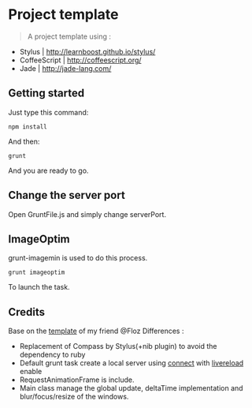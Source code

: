 # Project template

> A project template using :
- Stylus | http://learnboost.github.io/stylus/
- CoffeeScript | http://coffeescript.org/
- Jade | http://jade-lang.com/

## Getting started

Just type this command:
```shell
npm install
```
And then:
```shell
grunt
```
And you are ready to go.

## Change the server port
Open GruntFile.js and simply change serverPort.

## ImageOptim
grunt-imagemin is used to do this process.
```shell
grunt imageoptim
```
To launch the task.

## Credits
Base on the [template](https://github.com/floz/templates) of my friend @Floz 
Differences :
- Replacement of Compass by Stylus(+nib plugin) to avoid the dependency to ruby
- Default grunt task create a local server using [connect](https://github.com/gruntjs/grunt-contrib-connect) with [livereload](http://livereload.com/) enable
- RequestAnimationFrame is include.
- Main class manage the global update, deltaTime implementation and blur/focus/resize of the windows.